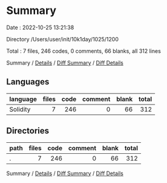 # Summary

Date : 2022-10-25 13:21:38

Directory /Users/user/init/10k1day/1025/1200

Total : 7 files,  246 codes, 0 comments, 66 blanks, all 312 lines

Summary / [Details](details.md) / [Diff Summary](diff.md) / [Diff Details](diff-details.md)

## Languages
| language | files | code | comment | blank | total |
| :--- | ---: | ---: | ---: | ---: | ---: |
| Solidity | 7 | 246 | 0 | 66 | 312 |

## Directories
| path | files | code | comment | blank | total |
| :--- | ---: | ---: | ---: | ---: | ---: |
| . | 7 | 246 | 0 | 66 | 312 |

Summary / [Details](details.md) / [Diff Summary](diff.md) / [Diff Details](diff-details.md)